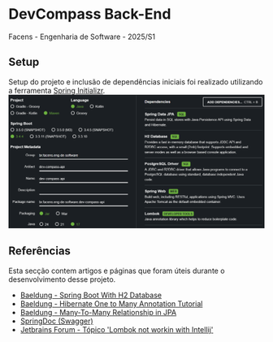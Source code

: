 # DevCompass Back-End
Facens - Engenharia de Software - 2025/S1

## Setup
Setup do projeto e inclusão de dependências iniciais foi realizado utilizando a ferramenta [Spring Initializr](https://start.spring.io).
![Configurações utilizadas no Spring Initializr](/img/initializr_setup.png)

## Referências
Esta secção contem artigos e páginas que foram úteis durante o desenvolvimento desse projeto.
- [Baeldung - Spring Boot With H2 Database](https://www.baeldung.com/spring-boot-h2-database)
- [Baeldung - Hibernate One to Many Annotation Tutorial](https://www.baeldung.com/hibernate-one-to-many)
- [Baeldung - Many-To-Many Relationship in JPA](https://www.baeldung.com/jpa-many-to-many)
- [SpringDoc (Swagger)](https://springdoc.org/)
- [Jetbrains Forum - Tópico 'Lombok not workin with Intellij'](https://intellij-support.jetbrains.com/hc/en-us/community/posts/23064675521682-Lombok-not-workin-with-Intellij)